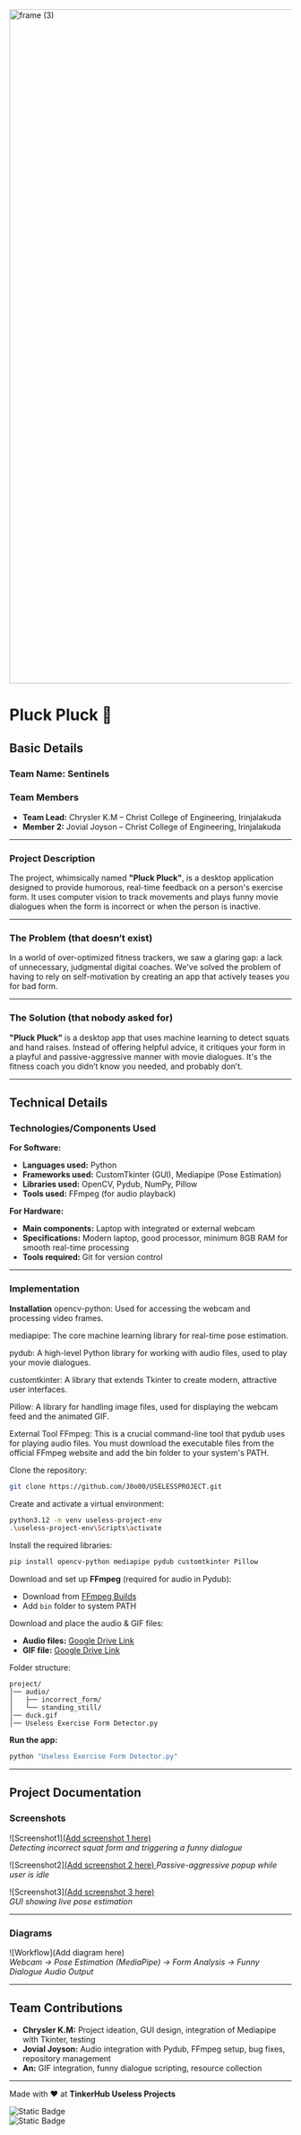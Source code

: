 <img width="3188" height="1202" alt="frame (3)" src="https://github.com/user-attachments/assets/517ad8e9-ad22-457d-9538-a9e62d137cd7" />

# **Pluck Pluck** 🎯

## Basic Details  
### Team Name: **Sentinels**  

### Team Members  
- **Team Lead:** Chrysler K.M – Christ College of Engineering, Irinjalakuda  
- **Member 2:** Jovial Joyson – Christ College of Engineering, Irinjalakuda  

---

### Project Description  
The project, whimsically named **"Pluck Pluck"**, is a desktop application designed to provide humorous, real-time feedback on a person's exercise form. It uses computer vision to track movements and plays funny movie dialogues when the form is incorrect or when the person is inactive.  

---

### The Problem (that doesn’t exist)  
In a world of over-optimized fitness trackers, we saw a glaring gap: a lack of unnecessary, judgmental digital coaches. We've solved the problem of having to rely on self-motivation by creating an app that actively teases you for bad form.  

---

### The Solution (that nobody asked for)  
**"Pluck Pluck"** is a desktop app that uses machine learning to detect squats and hand raises. Instead of offering helpful advice, it critiques your form in a playful and passive-aggressive manner with movie dialogues. It's the fitness coach you didn’t know you needed, and probably don’t.  

---

## Technical Details  

### Technologies/Components Used  

**For Software:**  
- **Languages used:** Python  
- **Frameworks used:** CustomTkinter (GUI), Mediapipe (Pose Estimation)  
- **Libraries used:** OpenCV, Pydub, NumPy, Pillow  
- **Tools used:** FFmpeg (for audio playback)  

**For Hardware:**  
- **Main components:** Laptop with integrated or external webcam  
- **Specifications:** Modern laptop, good processor, minimum 8GB RAM for smooth real-time processing  
- **Tools required:** Git for version control  

---

### Implementation  

**Installation** 
opencv-python: Used for accessing the webcam and processing video frames.

mediapipe: The core machine learning library for real-time pose estimation.

pydub: A high-level Python library for working with audio files, used to play your movie dialogues.

customtkinter: A library that extends Tkinter to create modern, attractive user interfaces.

Pillow: A library for handling image files, used for displaying the webcam feed and the animated GIF.

External Tool
FFmpeg: This is a crucial command-line tool that pydub uses for playing audio files. You must download the executable files from the official FFmpeg website and add the bin folder to your system's PATH.

Clone the repository:  
```bash
git clone https://github.com/J0o00/USELESSPROJECT.git
```

Create and activate a virtual environment:  
```bash
python3.12 -m venv useless-project-env
.\useless-project-env\Scripts\activate
```

Install the required libraries:  
```bash
pip install opencv-python mediapipe pydub customtkinter Pillow
```

Download and set up **FFmpeg** (required for audio in Pydub):  
- Download from [FFmpeg Builds](https://ffmpeg.org/download.html)  
- Add `bin` folder to system PATH  

Download and place the audio & GIF files:  
- **Audio files:** [Google Drive Link](https://drive.google.com/drive/folders/1CRWFIQakxHDFg6jeqSOUMj7ZJQZpFr70?usp=drive_link)  
- **GIF file:** [Google Drive Link](https://drive.google.com/file/d/1bnv5SWeGrKLKLX86VkiJe7Hgj9BaS0cZ/view?usp=drive_link)  

Folder structure:  
```
project/
│── audio/
│   ├── incorrect_form/
│   └── standing_still/
│── duck.gif
│── Useless Exercise Form Detector.py
```

**Run the app:**  
```bash
python "Useless Exercise Form Detector.py"
```

---

## Project Documentation  

### Screenshots  
![Screenshot1][(Add screenshot 1 here)](https://drive.google.com/file/d/1uG6jriNbz7ZWAf1rSFW9NtPB9c67AGTs/view?usp=drive_link)  
*Detecting incorrect squat form and triggering a funny dialogue*  

![Screenshot2][(Add screenshot 2 here) ](https://drive.google.com/file/d/1jZWk9LzlgmPe655ymwsSRQl8ofAAZfTE/view?usp=drive_link) 
*Passive-aggressive popup while user is idle*  

![Screenshot3][(Add screenshot 3 here)](https://drive.google.com/file/d/11qg8AXTqtuzhOJ-_p4vjB-WOV6GDJ4s-/view?usp=drive_link)  
*GUI showing live pose estimation*  

---

### Diagrams  
![Workflow](Add diagram here)  
*Webcam → Pose Estimation (MediaPipe) → Form Analysis → Funny Dialogue Audio Output*  

---

## Team Contributions  
- **Chrysler K.M:** Project ideation, GUI design, integration of Mediapipe with Tkinter, testing  
- **Jovial Joyson:** Audio integration with Pydub, FFmpeg setup, bug fixes, repository management  
- **An:** GIF integration, funny dialogue scripting, resource collection  

---

Made with ❤️ at **TinkerHub Useless Projects**  

![Static Badge](https://img.shields.io/badge/TinkerHub-24?color=%23000000&link=https%3A%2F%2Fwww.tinkerhub.org%2F)  
![Static Badge](https://img.shields.io/badge/UselessProjects--25-25?link=https%3A%2F%2Fwww.tinkerhub.org%2Fevents%2FQ2Q1TQKX6Q%2FUseless%2520Projects)  
